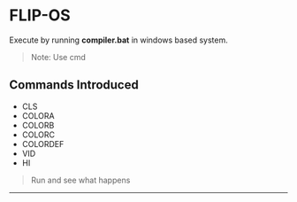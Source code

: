 # FLIP-OS

Execute by running **compiler.bat** in windows based system.

> Note: Use cmd

## Commands Introduced

- CLS
- COLORA
- COLORB
- COLORC
- COLORDEF
- VID
- HI


> Run and see what happens

---
